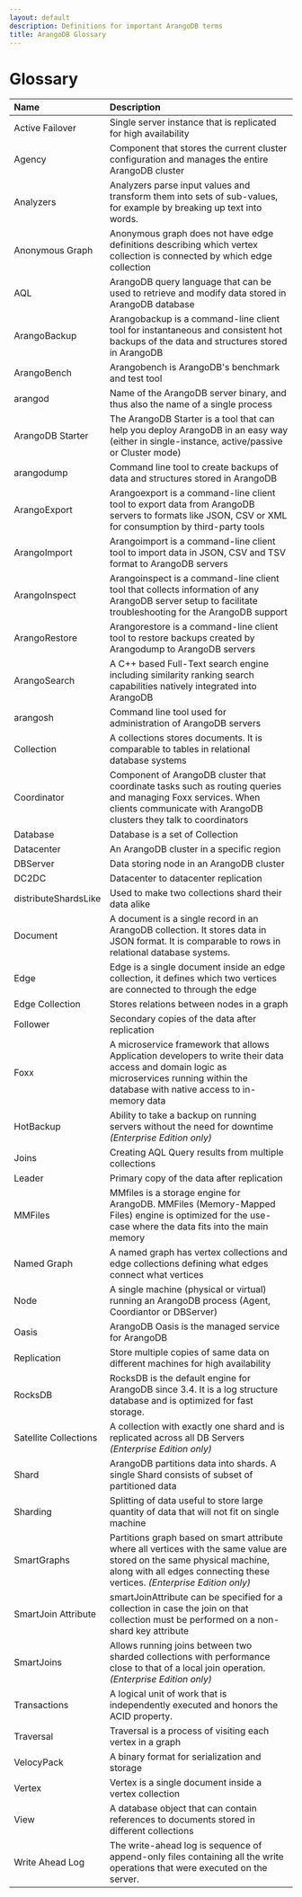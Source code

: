 ```yaml
---
layout: default
description: Definitions for important ArangoDB terms
title: ArangoDB Glossary
---
```

Glossary
========

Name                  | Description
:---------------------|:---------------------
Active Failover       | Single server instance that is replicated for high availability
Agency                | Component that stores the current cluster configuration and manages the entire ArangoDB cluster
Analyzers             | Analyzers parse input values and transform them into sets of sub-values, for example by breaking up text into words.
Anonymous Graph       | Anonymous graph does not have edge definitions describing which vertex collection is connected by which edge collection
AQL                   | ArangoDB query language that can be used to retrieve and modify data stored in ArangoDB database
ArangoBackup          | Arangobackup is a command-line client tool for instantaneous and consistent hot backups of the data and structures stored in ArangoDB
ArangoBench           | Arangobench is ArangoDB's benchmark and test tool
arangod               | Name of the ArangoDB server binary, and thus also the name of a single process
ArangoDB Starter      | The ArangoDB Starter is a tool that can help you deploy ArangoDB in an easy way (either in single-instance, active/passive or Cluster mode)
arangodump            | Command line tool to create backups of data and structures stored in ArangoDB
ArangoExport          | Arangoexport is a command-line client tool to export data from ArangoDB servers to formats like JSON, CSV or XML for consumption by third-party tools
ArangoImport          | Arangoimport is a command-line client tool to import data in JSON, CSV and TSV format to ArangoDB servers
ArangoInspect         | Arangoinspect is a command-line client tool that collects information of any ArangoDB server setup to facilitate troubleshooting for the ArangoDB support
ArangoRestore         | Arangorestore is a command-line client tool to restore backups created by Arangodump to ArangoDB servers
ArangoSearch          | A C++ based Full-Text search engine including similarity ranking search capabilities natively integrated into ArangoDB
arangosh              | Command line tool used for administration of ArangoDB servers
Collection            | A collections stores documents. It is comparable to tables in relational database systems
Coordinator           | Component of ArangoDB cluster that coordinate tasks such as routing queries and managing Foxx services. When clients communicate with ArangoDB clusters they talk to coordinators
Database              | Database is a set of Collection
Datacenter            | An ArangoDB cluster in a specific region
DBServer              | Data storing node in an ArangoDB cluster
DC2DC                 | Datacenter to datacenter replication
distributeShardsLike  | Used to make two collections shard their data alike
Document              | A document is a single record in an ArangoDB collection. It stores data in JSON format. It is comparable to rows in relational database systems.
Edge                  | Edge is a single document inside an edge collection, it defines which two vertices are connected to through the edge
Edge Collection       | Stores relations between nodes in a graph
Follower              | Secondary copies of the data after replication
Foxx                  | A microservice framework that allows Application developers to write their data access and domain logic as microservices running within the database with native access to in-memory data
HotBackup             | Ability to take a backup on running servers without the need for downtime _(Enterprise Edition only)_
Joins                 | Creating AQL Query results from multiple collections
Leader                | Primary copy of the data after replication
MMFiles               | MMfiles is a storage engine for ArangoDB. MMFiles (Memory-Mapped Files) engine is optimized for the use-case where the data fits into the main memory
Named Graph           | A named graph has vertex collections and edge collections defining what edges connect what vertices
Node                  | A single machine (physical or virtual) running an ArangoDB process (Agent, Coordiantor or DBServer)
Oasis                 | ArangoDB Oasis is the managed service for ArangoDB
Replication           | Store multiple copies of same data on different machines for high availability
RocksDB               | RocksDB is the default engine for ArangoDB since 3.4. It is a log structure database and is optimized for fast storage.
Satellite Collections | A collection with exactly one shard and is replicated across all DB Servers _(Enterprise Edition only)_
Shard                 | ArangoDB partitions data into shards. A single Shard consists of subset of partitioned data
Sharding              | Splitting of data useful to store large quantity of data that will not fit on single machine
SmartGraphs           | Partitions graph based on smart attribute where all vertices with the same value are stored on the same physical machine, along with all edges connecting these vertices. _(Enterprise Edition only)_
SmartJoin Attribute   | smartJoinAttribute can be specified for a collection in case the join on that collection must be performed on a non-shard key attribute
SmartJoins            | Allows running joins between two sharded collections with performance close to that of a local join operation. _(Enterprise Edition only)_
Transactions          | A logical unit of work that is independently executed and honors the ACID property.
Traversal             | Traversal is a process of visiting each vertex in a graph
VelocyPack            | A binary format for serialization and storage
Vertex                | Vertex is a single document inside a vertex collection
View                  | A database object that can contain references to documents stored in different collections
Write Ahead Log       | The write-ahead log is sequence of append-only files containing all the write operations that were executed on the server.
